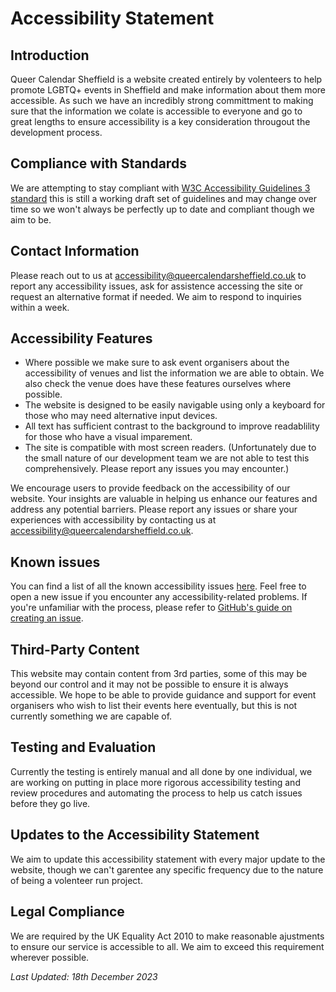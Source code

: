 # Accessibility Statement

## Introduction

Queer Calendar Sheffield is a website created entirely by volenteers to help promote LGBTQ+ events in Sheffield and make information about them more accessible. As such we have an incredibly strong committment to making sure that the information we colate is accessible to everyone and go to great lengths to ensure accessibility is a key consideration througout the development process.

## Compliance with Standards

We are attempting to stay compliant with [W3C Accessibility Guidelines 3 standard](w3.org/WAI/wcag3) this is still a working draft set of guidelines and may change over time so we won't always be perfectly up to date and compliant though we aim to be.

## Contact Information

Please reach out to us at [accessibility@queercalendarsheffield.co.uk](mailto:accessibility@queercalendarsheffield.co.uk) to report any accessibility issues, ask for assistence accessing the site or request an alternative format if needed. We aim to respond to inquiries within a week.

## Accessibility Features

- Where possible we make sure to ask event organisers about the accessibility of venues and list the information we are able to obtain. We also check the venue does have these features ourselves where possible.
- The website is designed to be easily navigable using only a keyboard for those who may need alternative input devices.
- All text has sufficient contrast to the background to improve readablility for those who have a visual imparement.
- The site is compatible with most screen readers. (Unfortunately due to the small nature of our development team we are not able to test this comprehensively. Please report any issues you may encounter.)

We encourage users to provide feedback on the accessibility of our website. Your insights are valuable in helping us enhance our features and address any potential barriers. Please report any issues or share your experiences with accessibility by contacting us at [accessibility@queercalendarsheffield.co.uk](mailto:accessibility@queercalendarsheffield.co.uk).

## Known issues

You can find a list of all the known accessibility issues [here](https://github.com/CanopusFalling/Queer-Calendar-Sheffield/issues?q=is%3Aissue+is%3Aopen+label%3AAccessibility). Feel free to open a new issue if you encounter any accessibility-related problems. If you're unfamiliar with the process, please refer to [GitHub's guide on creating an issue](https://docs.github.com/en/issues/tracking-your-work-with-issues/creating-an-issue).

## Third-Party Content

This website may contain content from 3rd parties, some of this may be beyond our control and it may not be possible to ensure it is always accessible. We hope to be able to provide guidance and support for event organisers who wish to list their events here eventually, but this is not currently something we are capable of.

## Testing and Evaluation

Currently the testing is entirely manual and all done by one individual, we are working on putting in place more rigorous accessibility testing and review procedures and automating the process to help us catch issues before they go live.

## Updates to the Accessibility Statement

We aim to update this accessibility statement with every major update to the website, though we can't garentee any specific frequency due to the nature of being a volenteer run project.

## Legal Compliance

We are required by the UK Equality Act 2010 to make reasonable ajustments to ensure our service is accessible to all. We aim to exceed this requirement wherever possible.

_Last Updated: 18th December 2023_
